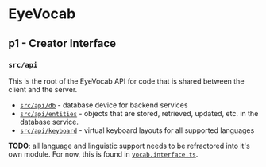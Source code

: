 # EyeVocab
## p1 - Creator Interface
### `src/api`

This is the root of the EyeVocab API for code that is shared between the client and the server.

* [`src/api/db`](./db) - database device for backend services
* [`src/api/entities`](./entities) - objects that are stored, retrieved, updated, etc. in the database service.
* [`src/api/keyboard`](./keyboard) - virtual keyboard layouts for all supported languages

**TODO**: all language and linguistic support needs to be refractored into it's own module. For now, this is found in [`vocab.interface.ts`](./entities/vocab/vocab.interface.ts).
